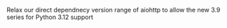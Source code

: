 Relax our direct dependnecy version range of aiohttp to allow the new 3.9 series for Python 3.12 support
